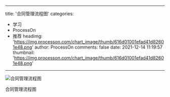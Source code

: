
---
title: '合同管理流程图'
categories: 
 - 学习
 - ProcessOn
 - 推荐
headimg: 'https://img.processon.com/chart_image/thumb/616d01001efad41d82601e48.png'
author: ProcessOn
comments: false
date: 2021-12-14 11:19:57
thumbnail: 'https://img.processon.com/chart_image/thumb/616d01001efad41d82601e48.png'
---

<div>   
<img class="thumb" alt="合同管理流程图" src="https://img.processon.com/chart_image/thumb/616d01001efad41d82601e48.png" referrerpolicy="no-referrer">
<p>合同管理流程图</p>  
</div>
            